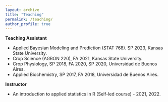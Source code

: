 ```yaml
---
layout: archive
title: "Teaching"
permalink: /teaching/
author_profile: true
---
```


**Teaching Assistant**  
  
- Applied Bayesian Modeling and Prediction (STAT 768). SP 2023, Kansas State University.  
- Crop Science (AGRON 220), FA 2021, Kansas State University.   
- Crop Physiology, SP 2018, FA 2020, SP 2020, Universidad de Buenos Aires.  
- Applied Biochemistry, SP 2017, FA 2018, Universidad de Buenos Aires.  


**Instructor**  

- An introduction to applied statistics in R (Self-led course) - 2021, 2022.  

